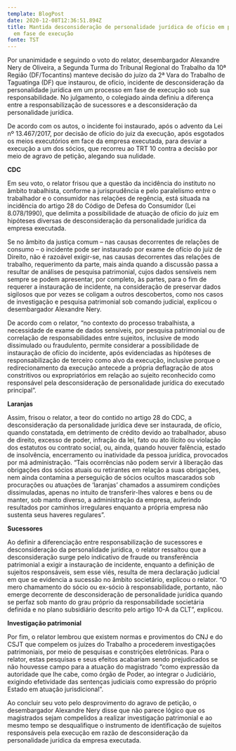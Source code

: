 ```yaml
---
template: BlogPost
date: 2020-12-08T12:36:51.894Z
title: Mantida desconsideração de personalidade jurídica de ofício em processo
  em fase de execução
fonte: TST
---
```

Por unanimidade e seguindo o voto do relator, desembargador Alexandre Nery de Oliveira, a Segunda Turma do Tribunal Regional do Trabalho da 10ª Região (DF/Tocantins) manteve decisão do juízo da 2ª Vara do Trabalho de Taguatinga (DF) que instaurou, de ofício, incidente de desconsideração da personalidade jurídica em um processo em fase de execução sob sua responsabilidade. No julgamento, o colegiado ainda definiu a diferença entre a responsabilização de sucessores e a desconsideração da personalidade jurídica.

De acordo com os autos, o incidente foi instaurado, após o advento da Lei nº 13.467/2017, por decisão de ofício do juiz da execução, após esgotados os meios executórios em face da empresa executada, para desviar a execução a um dos sócios, que recorreu ao TRT 10 contra a decisão por meio de agravo de petição, alegando sua nulidade.

**CDC**

Em seu voto, o relator frisou que a questão da incidência do instituto no âmbito trabalhista, conforme a jurisprudência e pelo paralelismo entre o trabalhador e o consumidor nas relações de regência, está situada na incidência do artigo 28 do Código de Defesa do Consumidor (Lei 8.078/1990), que delimita a possibilidade de atuação de ofício do juiz em hipóteses diversas de desconsideração da personalidade jurídica da empresa executada.

Se no âmbito da justiça comum – nas causas decorrentes de relações de consumo – o incidente pode ser instaurado por exame de ofício do juiz de Direito, não é razoável exigir-se, nas causas decorrentes das relações de trabalho, requerimento da parte, mais ainda quando a discussão passa a resultar de análises de pesquisa patrimonial, cujos dados sensíveis nem sempre se podem apresentar, por completo, às partes, para o fim de requerer a instauração de incidente, na consideração de preservar dados sigilosos que por vezes se coligam a outros descobertos, como nos casos de investigação e pesquisa patrimonial sob comando judicial, explicou o desembargador Alexandre Nery.

De acordo com o relator, “no contexto do processo trabalhista, a necessidade de exame de dados sensíveis, por pesquisa patrimonial ou de correlação de responsabilidades entre sujeitos, inclusive de modo dissimulado ou fraudulento, permite considerar a possibilidade de instauração de ofício do incidente, após evidenciadas as hipóteses de responsabilização de terceiro como alvo da execução, inclusive porque o redirecionamento da execução antecede a própria deflagração de atos constritivos ou expropriatórios em relação ao sujeito reconhecido como responsável pela desconsideração de personalidade jurídica do executado principal”.

**Laranjas**

Assim, frisou o relator, a teor do contido no artigo 28 do CDC, a desconsideração da personalidade jurídica deve ser instaurada, de ofício, quando constatada, em detrimento de crédito devido ao trabalhador, abuso de direito, excesso de poder, infração da lei, fato ou ato ilícito ou violação dos estatutos ou contrato social, ou, ainda, quando houver falência, estado de insolvência, encerramento ou inatividade da pessoa jurídica, provocados por má administração. “Tais ocorrências não podem servir à liberação das obrigações dos sócios atuais ou retirantes em relação a suas obrigações, nem ainda contamina a perseguição de sócios ocultos mascarados sob procurações ou atuações de ‘laranjas’ chamados a assumirem condições dissimuladas, apenas no intuito de transferir-lhes valores e bens ou de manter, sob manto diverso, a administração da empresa, auferindo resultados por caminhos irregulares enquanto a própria empresa não sustenta seus haveres regulares”.

**Sucessores**

Ao definir a diferenciação entre responsabilização de sucessores e desconsideração da personalidade jurídica, o relator ressaltou que a desconsideração surge pelo indicativo de fraude ou transferência patrimonial a exigir a instauração de incidente, enquanto a definição de sujeitos responsáveis, sem esse viés, resulta de mera declaração judicial em que se evidencia a sucessão no âmbito societário, explicou o relator. “O mero chamamento do sócio ou ex-sócio à responsabilidade, portanto, não emerge decorrente de desconsideração de personalidade jurídica quando se perfaz sob manto do grau próprio da responsabilidade societária definida e no plano subsidiário descrito pelo artigo 10-A da CLT”, explicou.

**Investigação patrimonial**

Por fim, o relator lembrou que existem normas e provimentos do CNJ e do CSJT que compelem os juízes do Trabalho a procederem investigações patrimoniais, por meio de pesquisas e constrições eletrônicas. Para o relator, estas pesquisas e seus efeitos acabariam sendo prejudicados se não houvesse campo para a atuação do magistrado “como expressão da autoridade que lhe cabe, como órgão de Poder, ao integrar o Judiciário, exigindo efetividade das sentenças judiciais como expressão do próprio Estado em atuação jurisdicional”.

Ao concluir seu voto pelo desprovimento do agravo de petição, o desembargador Alexandre Nery disse que não parece lógico que os magistrados sejam compelidos a realizar investigação patrimonial e ao mesmo tempo se desqualifique o instrumento de identificação de sujeitos responsáveis pela execução em razão de desconsideração da personalidade jurídica da empresa executada.